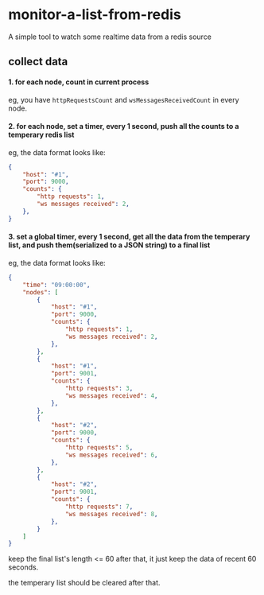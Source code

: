 # monitor-a-list-from-redis
A simple tool to watch some realtime data from a redis source

## collect data

#### 1. for each node, count in current process

eg, you have `httpRequestsCount` and `wsMessagesReceivedCount` in every node.

#### 2. for each node, set a timer, every 1 second, push all the counts to a temperary redis list

eg, the data format looks like:
```json
{
    "host": "#1",
    "port": 9000,
    "counts": {
        "http requests": 1,
        "ws messages received": 2,
    },
}
```

#### 3. set a global timer, every 1 second, get all the data from the temperary list, and push them(serialized to a JSON string) to a final list

eg, the data format looks like:
```json
{
    "time": "09:00:00",
    "nodes": [
        {
            "host": "#1",
            "port": 9000,
            "counts": {
                "http requests": 1,
                "ws messages received": 2,
            },
        },
        {
            "host": "#1",
            "port": 9001,
            "counts": {
                "http requests": 3,
                "ws messages received": 4,
            },
        },
        {
            "host": "#2",
            "port": 9000,
            "counts": {
                "http requests": 5,
                "ws messages received": 6,
            },
        },
        {
            "host": "#2",
            "port": 9001,
            "counts": {
                "http requests": 7,
                "ws messages received": 8,
            },
        }
    ]
}
```

keep the final list's length <= 60 after that, it just keep the data of recent 60 seconds.

the temperary list should be cleared after that. 
